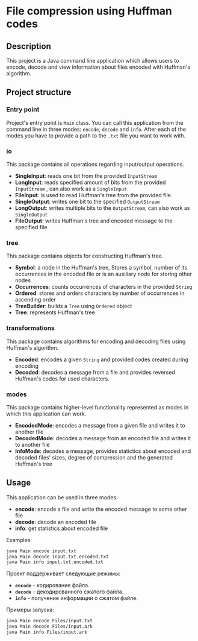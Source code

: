 # File compression using Huffman codes

## Description

This project is a Java command line application which allows users to encode,
 decode and view information about files encoded with Huffman's algorithm.

## Project structure

### Entry point

Project's entry point is `Main` class. You can call this application from the
command line in three modes: `encode`, `decode` and `info`. After each of the
modes you have to provide a path to the `.txt` file you want to work with.

### io

This package contains all operations regarding input/output operations.

- **SingleInput**: reads one bit from the provided `InputStream`
- **LongInput**: reads specified amount of bits from the provided `InputStream`
, can also work as a `SingleInput`
- **FileInput**: is used to read Huffman's tree from the provided file.
- **SingleOutput**: writes one bit to the specified `OutputStream`
- **LongOutput**: writes multiple bits to the `OutputStream`, can also work as
`SingleOutput`
- **FileOutput**: writes Huffman's tree and encoded message to the specified
file

### tree

This package contains objects for constructing Huffman's tree.

- **Symbol**: a node in the Huffman's tree, Stores a symbol, number of its
occurrences in the encoded file or is an auxiliary node for storing other nodes
- **Occurrences**: counts occurrences of characters in the provided `String`
- **Ordered**: stores and orders characters by number of occurrences in 
ascending order
- **TreeBuilder**: builds a `Tree` using `Ordered` object
- **Tree**: represents Huffman's tree

### transformations

This package contains algorithms for encoding and decoding files using
Huffman's algorithm.

- **Encoded**: encodes a given `String` and provided codes created during
encoding
- **Decoded**: decodes a message from a file and provides reversed Huffman's
codes for used characters.

### modes

This package contains higher-level functionality represented as modes
in which this application can work.

- **EncodedMode**: encodes a message from a given file and writes it to another
file
- **DecodedMode**: decodes a message from an encoded file and writes it to
another file
- **InfoMode**: decodes a message, provides statictics about encoded and 
decoded files' sizes, degree of compression and the generated Huffman's tree

## Usage

This application can be used in three modes:

- **encode**: encode a file and write the encoded message to some other file
- **decode**: decode an encoded file
- **info**: get statistics about encoded file

Examples:

```bash
java Main encode input.txt
java Main decode input.txt.encoded.txt
java Main info input.txt.encoded.txt
```

Проект поддерживает следующие режимы:

- **`encode`** - кодирование файла.
- **`decode`** - декодированного сжатого файла.
- **`info`** - получение информации о сжатом файле.

Примеры запуска:

```bash
java Main encode Files/input.txt
java Main decode Files/input.ark
java Main info Files/input.ark
```

